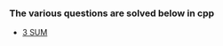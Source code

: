 ### The various questions are solved below in cpp
- [3 SUM](https://codextream.github.io/3-SUM/)



